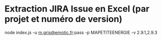 # Extraction JIRA Issue en Excel (par projet et numéro de version)

node index.js -u m.gris@emotic.fr:pass -p MAPETITEENERGIE -v 2.9.1,2.9.3
